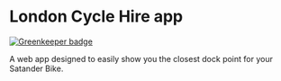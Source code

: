 # London Cycle Hire app

[![Greenkeeper badge](https://badges.greenkeeper.io/robcalcroft/londoncyclehire.svg)](https://greenkeeper.io/)

A web app designed to easily show you the closest dock point for your Satander Bike.
